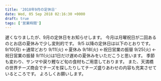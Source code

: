 ```yaml
---
title: '2018年9月の定休日'
date: Wed, 05 Sep 2018 02:16:30 +0000
draft: true
tags: ['営業時間']
---
```


遅くなりましたが、9月の定休日をお知らせします。 今月は月曜祝日が二回あるのとお店の夏休みで少し変則的です。 9/5 以降の定休日は以下のとおりです。 9/10(月) ←通常どおり 9/11(火) ←夏休み 9/18(火) ←祝日営業の振替 9/25(火) ←祝日営業の振替 9/11(火)は1日だけ遅めの夏休みをいただこうと思います。 季節も変わり、サンマや戻り鰹など旬の食材もご用意しております。 また、天満橋の世界チーズ商会でチーズを探したりしてチーズ盛りあわせの内容も充実させているところです。 よろしくお願いします。